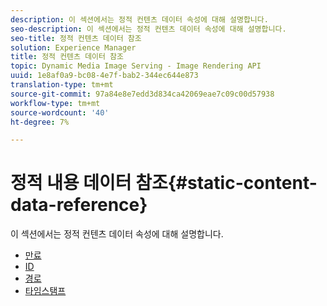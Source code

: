 ```yaml
---
description: 이 섹션에서는 정적 컨텐츠 데이터 속성에 대해 설명합니다.
seo-description: 이 섹션에서는 정적 컨텐츠 데이터 속성에 대해 설명합니다.
seo-title: 정적 컨텐츠 데이터 참조
solution: Experience Manager
title: 정적 컨텐츠 데이터 참조
topic: Dynamic Media Image Serving - Image Rendering API
uuid: 1e8af0a9-bc08-4e7f-bab2-344ec644e873
translation-type: tm+mt
source-git-commit: 97a84e8e7edd3d834ca42069eae7c09c00d57938
workflow-type: tm+mt
source-wordcount: '40'
ht-degree: 7%

---
```



# 정적 내용 데이터 참조{#static-content-data-reference}

이 섹션에서는 정적 컨텐츠 데이터 속성에 대해 설명합니다.

* [만료](r-expiration-static.md)
* [ID](r-id-static.md)
* [경로](r-path-static.md)
* [타임스탬프](r-timestamp-static.md)
